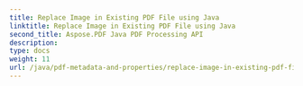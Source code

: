 ```yaml
---
title: Replace Image in Existing PDF File using Java
linktitle: Replace Image in Existing PDF File using Java
second_title: Aspose.PDF Java PDF Processing API
description: 
type: docs
weight: 11
url: /java/pdf-metadata-and-properties/replace-image-in-existing-pdf-file-using-java/
---
```

